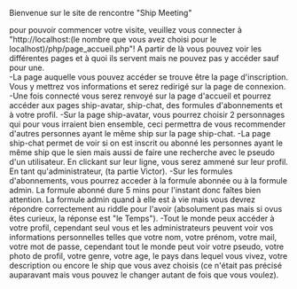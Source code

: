  Bienvenue sur le site de rencontre "Ship Meeting"
  
pour pouvoir commencer votre visite, veuillez vous connecter à "http://localhost:(le nombre que vous avez choisi pour le localhost)/php/page_accueil.php"!
A partir de là vous pouvez voir les différentes pages et à quoi ils servent mais ne pouvez pas y accéder sauf pour une.<br>
-La page auquelle vous pouvez accéder se trouve être la page d'inscription.
Vous y mettrez vos informations et serez redirigé sur la page de connexion.
-Une fois connecté vous serez renvoyé sur la page d'accueil et pourrez accéder aux pages  ship-avatar,  ship-chat,  des formules d'abonnements et à votre profil.
-Sur la page ship-avatar, vous pourrez choisir 2 personnages qui pour vous irraient bien ensemble, ceci permettra de vous recommender d'autres personnes ayant le même ship sur la page ship-chat.
-La page ship-chat permet de voir si on est inscrit ou abonné les personnes ayant le même ship que le sien mais aussi de faire une recherche avec le pseudo d'un utilisateur.
En clickant sur leur ligne, vous serez ammené sur leur profil.
En tant qu'administrateur, (ta partie Victor).
-Sur les formules d'abonnements, vous pourrez acceder à la formule abonnée ou à la formule admin.
La formule abonné dure 5 mins pour l'instant donc faîtes bien attention.
La formule admin quand à elle est à vie mais vous devrez répondre correctement au riddle pour l'avoir (absolument pas mais si ovus êtes curieux, la réponse est "le Temps").
-Tout le monde peux accéder à votre profil, cependant seul vous et les administrateurs peuvent voir vos informations personnelles telles que votre nom, votre prénom, votre mail, votre mot de passe, cependant tout le monde peut voir votre pseudo, votre photo de profil, votre genre, votre age, le pays dans lequel vous vivez, votre description ou encore le ship que vous avez choisis (ce n'était pas précisé auparavant mais vous pouvez le changer autant de fois que vous voulez).
